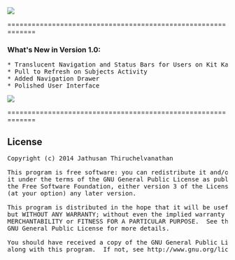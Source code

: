 <img src="http://i.imgur.com/nKyaOSY.png"/>

=============================================================

### What's New in Version 1.0:
<pre>
* Translucent Navigation and Status Bars for Users on Kit Kat
* Pull to Refresh on Subjects Activity
* Added Navigation Drawer
* Polished User Interface
</pre>

<a href="https://play.google.com/store/apps/details?id=com.jathusan.uwcourses" title="Download on Google Play">
  <img src="http://onetouchlocation.creativeworkline.com/images/available_on_google_play.png" />
</a>

=============================================================

## License
<pre>
Copyright (c) 2014 Jathusan Thiruchelvanathan

This program is free software: you can redistribute it and/or modify
it under the terms of the GNU General Public License as published by
the Free Software Foundation, either version 3 of the License, or
(at your option) any later version.

This program is distributed in the hope that it will be useful,
but WITHOUT ANY WARRANTY; without even the implied warranty of
MERCHANTABILITY or FITNESS FOR A PARTICULAR PURPOSE.  See the
GNU General Public License for more details.

You should have received a copy of the GNU General Public License
along with this program.  If not, see http://www.gnu.org/licenses/.
</pre>
